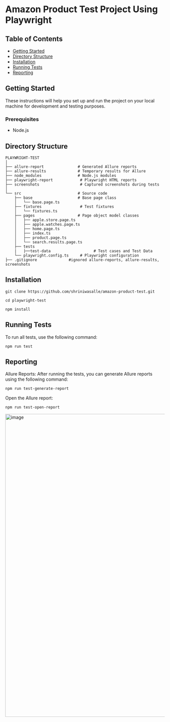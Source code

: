 # Amazon Product Test Project Using Playwright

## Table of Contents

- [Getting Started](#getting-started)
- [Directory Structure](#directory-structure)
- [Installation](#installation)
- [Running Tests](#running-tests)
- [Reporting](#reporting)

## Getting Started

These instructions will help you set up and run the project on your local machine for development and testing purposes.

### Prerequisites

- Node.js

## Directory Structure

```plaintext
PLAYWRIGHT-TEST
│
├── allure-report               # Generated Allure reports
├── allure-results              # Temporary results for Allure
├── node_modules                # Node.js modules
├── playwright-report            # Playwright HTML reports
├── screenshots                  # Captured screenshots during tests
│
└── src                         # Source code
    ├── base                    # Base page class
    │   └── base.page.ts
    ├── fixtures                 # Test fixtures
    │   └── fixtures.ts
    ├── pages                   # Page object model classes
    │   ├── apple.store.page.ts
    │   ├── apple.watches.page.ts
    │   ├── home.page.ts
    │   ├── index.ts
    │   ├── product.page.ts
    │   └── search.results.page.ts
    ├── tests
    |   ├──test-data                   # Test cases and Test Data
    └── playwright.config.ts     # Playwright configuration
├── .gitignore              #ignored allure-reports, allure-results, screenshots
```

## Installation

```plaintext
git clone https://github.com/shriniwasalle/amazon-product-test.git
```

```plaintext
cd playwright-test
```

```plaintext
npm install
```

## Running Tests

To run all tests, use the following command:

```plaintext
npm run test
```

## Reporting

Allure Reports: After running the tests, you can generate Allure reports using the following command:

```plaintext
npm run test-generate-report
```

Open the Allure report:

```plaintext
npm run test-open-report
```
<img width="956" alt="image" src="https://github.com/user-attachments/assets/c3f1dc23-3634-44f9-85c8-5ff6e2b7b11e">

